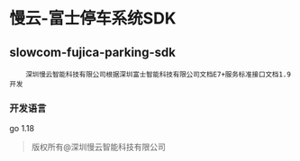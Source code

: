 # 慢云-富士停车系统SDK

## slowcom-fujica-parking-sdk

```
    深圳慢云智能科技有限公司根据深圳富士智能科技有限公司文档E7+服务标准接口文档1.9开发
```

### 开发语言
go 1.18
> 版权所有@深圳慢云智能科技有限公司